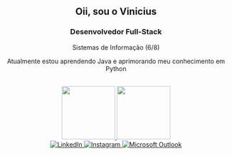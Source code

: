 <div align="center">
  <h2>Oii, sou o Vinicius</h2>
</div>

<div align="center" dir="auto">
  <h3>Desenvolvedor Full-Stack</h3>
  <p>Sistemas de Informação (6/8)</p>
</div>

<div align="center" dir="auto">
  <p>Atualmente estou aprendendo Java e aprimorando meu conhecimento em Python</p>
  <br />
</div>

<div align="center" dir="auto">
  <a href="https://github.com/euovinicius">
    <img height="120em" src="https://github-readme-stats.vercel.app/api?username=euovinicius&show_icons=true&theme=tokyonight&include_all_commits=true&count_private=true"/>
  </a>
  <a href="https://github.com/euovinicius">
    <img height="120em" src="https://github-readme-stats.vercel.app/api/top-langs/?username=euovinicius&&layout=compact&hide=shell&theme=tokyonight"/>
  </a>
</div>

<div align="center">
  <a href="https://www.linkedin.com/in/vinicius-almeida-b06729216/">
    <img src="https://img.shields.io/badge/LinkedIn-0077B5?style=for-the-badge&logo=linkedin&logoColor=white" alt="LinkedIn">
  </a>
  <a href="https://www.instagram.com/euovinicin/">
    <img src="https://img.shields.io/badge/Instagram-E4405F?style=for-the-badge&logo=instagram&logoColor=white" alt="Instagram">
  </a>
  <a href="https://outlook.live.com/mail/vinicius20204@hotmail.com.br">
    <img src="https://img.shields.io/badge/Microsoft_Outlook-0078D4?style=for-the-badge&logo=microsoft-outlook&logoColor=white" alt="Microsoft Outlook">
  </a>
</div>
